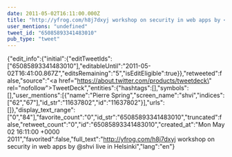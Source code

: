 ```yaml
---
date: 2011-05-02T16:11:00.000Z
title: "http://yfrog.com/h8j7dxyj workshop on security in web apps by <a href='http://twitter.com/shvi'>@shvi</a> live in Helsinki″"
user_mentions: "undefined"
tweet_id: "65085893341483010"
pub_type: "tweet"
---
```

{"edit_info":{"initial":{"editTweetIds":["65085893341483010"],"editableUntil":"2011-05-02T16:41:00.867Z","editsRemaining":"5","isEditEligible":true}},"retweeted":false,"source":"<a href=\"https://about.twitter.com/products/tweetdeck\" rel=\"nofollow\">TweetDeck</a>","entities":{"hashtags":[],"symbols":[],"user_mentions":[{"name":"Pierre Spring","screen_name":"shvi","indices":["62","67"],"id_str":"11637802","id":"11637802"}],"urls":[]},"display_text_range":["0","84"],"favorite_count":"0","id_str":"65085893341483010","truncated":false,"retweet_count":"0","id":"65085893341483010","created_at":"Mon May 02 16:11:00 +0000 2011","favorited":false,"full_text":"http://yfrog.com/h8j7dxyj workshop on security in web apps by @shvi live in Helsinki","lang":"en"}
